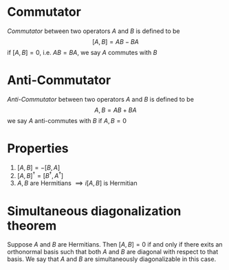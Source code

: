 # Commutator
_Commutator_ between two operators $A$ and $B$ is defined to be
$$[A,B]=AB-BA$$
if $[A,B]=0$, i.e. $AB=BA$, we say $A$ commutes with $B$

# Anti-Commutator
_Anti-Commutator_ between two operators $A$ and $B$ is defined to be
$${A,B}=AB+BA$$
we say $A$ anti-commutes with $B$ if ${A,B}=0$

# Properties
1. $[A,B]=-[B,A]$ 
2. $[A,B]^\dagger=[B^\dagger,A^\dagger]$
3. $A,B$ are Hermitians $\implies i[A,B]$ is Hermitian

# Simultaneous diagonalization theorem
Suppose $A$ and $B$ are Hermitians. Then $[A,B]=0$ if and only if there exits an orthonormal basis such that both $A$ and $B$ are diagonal with respect to that basis. We say that $A$ and $B$ are simultaneously diagonalizable in this case.

